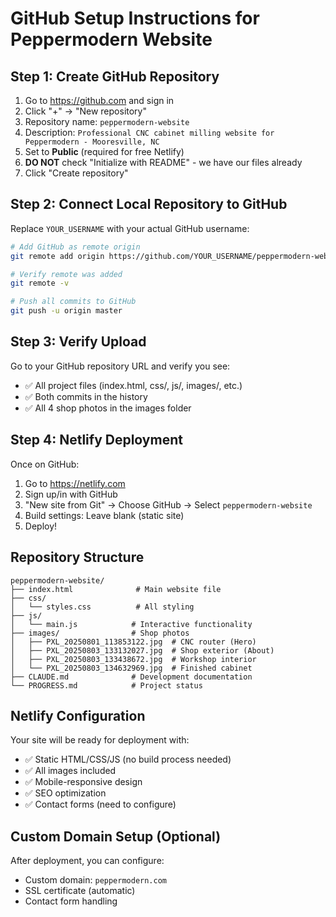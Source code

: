 # GitHub Setup Instructions for Peppermodern Website

## Step 1: Create GitHub Repository

1. Go to https://github.com and sign in
2. Click "+" → "New repository"
3. Repository name: `peppermodern-website`
4. Description: `Professional CNC cabinet milling website for Peppermodern - Mooresville, NC`
5. Set to **Public** (required for free Netlify)
6. **DO NOT** check "Initialize with README" - we have our files already
7. Click "Create repository"

## Step 2: Connect Local Repository to GitHub

Replace `YOUR_USERNAME` with your actual GitHub username:

```bash
# Add GitHub as remote origin
git remote add origin https://github.com/YOUR_USERNAME/peppermodern-website.git

# Verify remote was added
git remote -v

# Push all commits to GitHub
git push -u origin master
```

## Step 3: Verify Upload

Go to your GitHub repository URL and verify you see:
- ✅ All project files (index.html, css/, js/, images/, etc.)
- ✅ Both commits in the history
- ✅ All 4 shop photos in the images folder

## Step 4: Netlify Deployment

Once on GitHub:
1. Go to https://netlify.com
2. Sign up/in with GitHub
3. "New site from Git" → Choose GitHub → Select `peppermodern-website`
4. Build settings: Leave blank (static site)
5. Deploy!

## Repository Structure
```
peppermodern-website/
├── index.html              # Main website file
├── css/
│   └── styles.css          # All styling
├── js/
│   └── main.js            # Interactive functionality  
├── images/                # Shop photos
│   ├── PXL_20250801_113853122.jpg  # CNC router (Hero)
│   ├── PXL_20250803_133132027.jpg  # Shop exterior (About)
│   ├── PXL_20250803_133438672.jpg  # Workshop interior
│   └── PXL_20250803_134632969.jpg  # Finished cabinet
├── CLAUDE.md              # Development documentation
└── PROGRESS.md            # Project status
```

## Netlify Configuration

Your site will be ready for deployment with:
- ✅ Static HTML/CSS/JS (no build process needed)
- ✅ All images included
- ✅ Mobile-responsive design
- ✅ SEO optimization
- ✅ Contact forms (need to configure)

## Custom Domain Setup (Optional)

After deployment, you can configure:
- Custom domain: `peppermodern.com`
- SSL certificate (automatic)
- Contact form handling